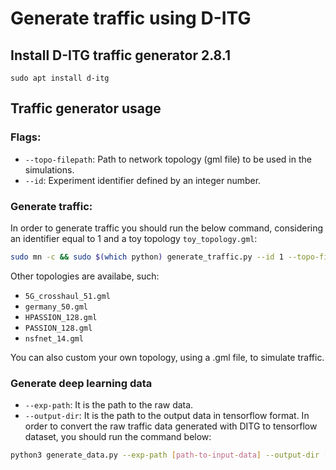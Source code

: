 # Generate traffic using D-ITG

## Install D-ITG traffic generator 2.8.1
```
sudo apt install d-itg
```

## Traffic generator usage
### Flags:
- `--topo-filepath`: Path to network topology (gml file) to be used in the simulations.
- `--id`: Experiment identifier defined by an integer number.

### Generate traffic:
In order to generate traffic you should run the below command, considering an identifier equal to 1 and a toy topology `toy_topology.gml`:
```bash
sudo mn -c && sudo $(which python) generate_traffic.py --id 1 --topo-filepath topology/toy_topology.gml
```
Other topologies are availabe, such:
- `5G_crosshaul_51.gml`
- `germany_50.gml`
- `HPASSION_128.gml`
- `PASSION_128.gml`
- `nsfnet_14.gml`

You can also custom your own topology, using a .gml file, to simulate traffic.

### Generate deep learning data
- `--exp-path`: It is the path to the raw data.
- `--output-dir`: It is the path to the output data in tensorflow format.
In order to convert the raw traffic data generated with DITG to tensorflow dataset, you should run the command below:
```bash
python3 generate_data.py --exp-path [path-to-input-data] --output-dir [path-to-output-data]
``` 